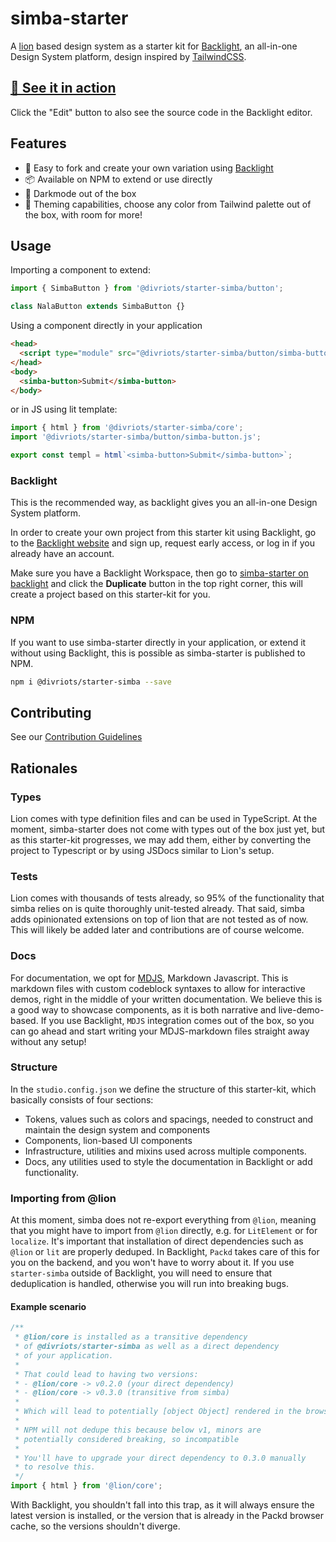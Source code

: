 # simba-starter

A [lion](https://lion-web.netlify.app/) based design system as a starter kit
for [Backlight](https://backlight.dev/), an all-in-one Design System platform,
design inspired by [TailwindCSS](https://tailwindcss.com/).

## [🔗 See it in action](https://backlight.dev/preview/5vtJtbY04aoD1dGKcsu1)

Click the "Edit" button to also see the source code in the Backlight editor.

## Features

- 🍴 Easy to fork and create your own variation using [Backlight](https://backlight.dev/)
- 📦 Available on NPM to extend or use directly
- 🌙 Darkmode out of the box
- 🦄 Theming capabilities, choose any color from Tailwind palette out of the box, with room for more!

## Usage

Importing a component to extend:

```js
import { SimbaButton } from '@divriots/starter-simba/button';

class NalaButton extends SimbaButton {}
```

Using a component directly in your application

```html
<head>
  <script type="module" src="@divriots/starter-simba/button/simba-button.js"></script>
</head> 
<body>
  <simba-button>Submit</simba-button>
</body>
```

or in JS using lit template:

```js
import { html } from '@divriots/starter-simba/core';
import '@divriots/starter-simba/button/simba-button.js';

export const templ = html`<simba-button>Submit</simba-button>`;
```

### Backlight

This is the recommended way, as backlight gives you an all-in-one Design System platform.

In order to create your own project from this starter kit using Backlight, go to the [Backlight website](https://backlight.dev/) and sign up, request early access, or log in if you already have an account.

Make sure you have a Backlight Workspace, then go to [simba-starter on backlight](https://backlight.dev/edit/5vtJtbY04aoD1dGKcsu1) and click the **Duplicate** button in the top right corner, this will create a project based on this starter-kit for you.

### NPM

If you want to use simba-starter directly in your application, or extend it without using Backlight, this is possible as simba-starter is published to NPM.

```sh
npm i @divriots/starter-simba --save
```

## Contributing

See our [Contribution Guidelines](./CONTRIBUTING.md)

## Rationales

### Types

Lion comes with type definition files and can be used in TypeScript. At the moment, simba-starter does not come with types out of the box just yet, but as this starter-kit progresses, we may add them, either by converting the project to Typescript or by using JSDocs similar to Lion's setup.

### Tests

Lion comes with thousands of tests already, so 95% of the functionality that simba relies on is quite thoroughly unit-tested already. That said, simba adds opinionated extensions on top of lion that are not tested as of now. This will likely be added later and contributions are of course welcome.

### Docs

For documentation, we opt for [MDJS](https://rocket.modern-web.dev/docs/markdown-javascript/overview/), Markdown Javascript. This is markdown files with custom codeblock syntaxes to allow for interactive demos, right in the middle of your written documentation. We believe this is a good way to showcase components, as it is both narrative and live-demo-based. If you use Backlight, `MDJS` integration comes out of the box, so you can go ahead and start writing your MDJS-markdown files straight away without any setup!

### Structure

In the `studio.config.json` we define the structure of this starter-kit, which basically consists of four sections:

- Tokens, values such as colors and spacings, needed to construct and maintain the design system and components
- Components, lion-based UI components
- Infrastructure, utilities and mixins used across multiple components.
- Docs, any utilities used to style the documentation in Backlight or add functionality.

### Importing from @lion

At this moment, simba does not re-export everything from `@lion`, meaning that you might have to import from `@lion` directly, e.g. for `LitElement` or for `localize`. It's important that installation of direct dependencies such as `@lion` or `lit` are properly deduped. In Backlight, `Packd` takes care of this for you on the backend, and you won't have to worry about it. If you use `starter-simba` outside of Backlight, you will need to ensure that deduplication is handled, otherwise you will run into breaking bugs.

#### Example scenario

```js
/**
 * @lion/core is installed as a transitive dependency 
 * of @divriots/starter-simba as well as a direct dependency
 * of your application.
 * 
 * That could lead to having two versions:
 * - @lion/core -> v0.2.0 (your direct dependency)
 * - @lion/core -> v0.3.0 (transitive from simba)
 * 
 * Which will lead to potentially [object Object] rendered in the browser
 * 
 * NPM will not dedupe this because below v1, minors are 
 * potentially considered breaking, so incompatible
 * 
 * You'll have to upgrade your direct dependency to 0.3.0 manually
 * to resolve this.
 */ 
import { html } from '@lion/core';
```

With Backlight, you shouldn't fall into this trap, as it will always ensure the latest version is installed, or the version that is already in the Packd browser cache, so the versions shouldn't diverge.
